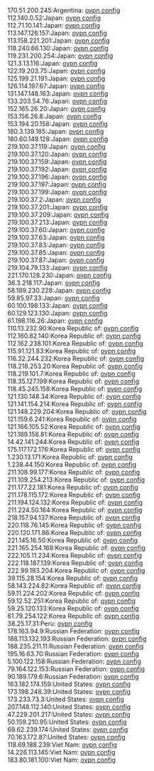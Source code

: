 170.51.200.245:Argentina: [ovpn config](vpn/170_51_200_245.ovpn)  
112.140.0.52:Japan: [ovpn config](vpn/112_140_0_52.ovpn)  
112.71.10.141:Japan: [ovpn config](vpn/112_71_10_141.ovpn)  
113.147.126.157:Japan: [ovpn config](vpn/113_147_126_157.ovpn)  
113.158.221.201:Japan: [ovpn config](vpn/113_158_221_201.ovpn)  
118.240.66.130:Japan: [ovpn config](vpn/118_240_66_130.ovpn)  
119.231.200.254:Japan: [ovpn config](vpn/119_231_200_254.ovpn)  
121.3.13.116:Japan: [ovpn config](vpn/121_3_13_116.ovpn)  
122.19.203.75:Japan: [ovpn config](vpn/122_19_203_75.ovpn)  
125.199.21.191:Japan: [ovpn config](vpn/125_199_21_191.ovpn)  
126.114.197.67:Japan: [ovpn config](vpn/126_114_197_67.ovpn)  
131.147.148.163:Japan: [ovpn config](vpn/131_147_148_163.ovpn)  
133.203.54.76:Japan: [ovpn config](vpn/133_203_54_76.ovpn)  
152.165.26.20:Japan: [ovpn config](vpn/152_165_26_20.ovpn)  
153.156.26.8:Japan: [ovpn config](vpn/153_156_26_8.ovpn)  
153.194.20.158:Japan: [ovpn config](vpn/153_194_20_158.ovpn)  
180.3.139.185:Japan: [ovpn config](vpn/180_3_139_185.ovpn)  
180.60.149.128:Japan: [ovpn config](vpn/180_60_149_128.ovpn)  
219.100.37.119:Japan: [ovpn config](vpn/219_100_37_119.ovpn)  
219.100.37.120:Japan: [ovpn config](vpn/219_100_37_120.ovpn)  
219.100.37.159:Japan: [ovpn config](vpn/219_100_37_159.ovpn)  
219.100.37.192:Japan: [ovpn config](vpn/219_100_37_192.ovpn)  
219.100.37.196:Japan: [ovpn config](vpn/219_100_37_196.ovpn)  
219.100.37.197:Japan: [ovpn config](vpn/219_100_37_197.ovpn)  
219.100.37.199:Japan: [ovpn config](vpn/219_100_37_199.ovpn)  
219.100.37.2:Japan: [ovpn config](vpn/219_100_37_2.ovpn)  
219.100.37.201:Japan: [ovpn config](vpn/219_100_37_201.ovpn)  
219.100.37.209:Japan: [ovpn config](vpn/219_100_37_209.ovpn)  
219.100.37.213:Japan: [ovpn config](vpn/219_100_37_213.ovpn)  
219.100.37.60:Japan: [ovpn config](vpn/219_100_37_60.ovpn)  
219.100.37.63:Japan: [ovpn config](vpn/219_100_37_63.ovpn)  
219.100.37.83:Japan: [ovpn config](vpn/219_100_37_83.ovpn)  
219.100.37.85:Japan: [ovpn config](vpn/219_100_37_85.ovpn)  
219.100.37.87:Japan: [ovpn config](vpn/219_100_37_87.ovpn)  
219.104.79.133:Japan: [ovpn config](vpn/219_104_79_133.ovpn)  
221.170.128.230:Japan: [ovpn config](vpn/221_170_128_230.ovpn)  
36.3.218.117:Japan: [ovpn config](vpn/36_3_218_117.ovpn)  
58.189.230.228:Japan: [ovpn config](vpn/58_189_230_228.ovpn)  
59.85.97.33:Japan: [ovpn config](vpn/59_85_97_33.ovpn)  
60.100.198.133:Japan: [ovpn config](vpn/60_100_198_133.ovpn)  
60.129.123.130:Japan: [ovpn config](vpn/60_129_123_130.ovpn)  
61.198.116.26:Japan: [ovpn config](vpn/61_198_116_26.ovpn)  
110.13.232.90:Korea Republic of: [ovpn config](vpn/110_13_232_90.ovpn)  
112.160.82.140:Korea Republic of: [ovpn config](vpn/112_160_82_140.ovpn)  
112.162.238.101:Korea Republic of: [ovpn config](vpn/112_162_238_101.ovpn)  
115.91.121.83:Korea Republic of: [ovpn config](vpn/115_91_121_83.ovpn)  
116.32.244.232:Korea Republic of: [ovpn config](vpn/116_32_244_232.ovpn)  
118.218.253.20:Korea Republic of: [ovpn config](vpn/118_218_253_20.ovpn)  
118.219.101.7:Korea Republic of: [ovpn config](vpn/118_219_101_7.ovpn)  
118.35.127.199:Korea Republic of: [ovpn config](vpn/118_35_127_199.ovpn)  
118.45.245.158:Korea Republic of: [ovpn config](vpn/118_45_245_158.ovpn)  
121.130.148.34:Korea Republic of: [ovpn config](vpn/121_130_148_34.ovpn)  
121.141.154.214:Korea Republic of: [ovpn config](vpn/121_141_154_214.ovpn)  
121.148.229.204:Korea Republic of: [ovpn config](vpn/121_148_229_204.ovpn)  
121.159.6.241:Korea Republic of: [ovpn config](vpn/121_159_6_241.ovpn)  
121.166.105.52:Korea Republic of: [ovpn config](vpn/121_166_105_52.ovpn)  
121.189.158.81:Korea Republic of: [ovpn config](vpn/121_189_158_81.ovpn)  
14.42.141.244:Korea Republic of: [ovpn config](vpn/14_42_141_244.ovpn)  
175.117.172.176:Korea Republic of: [ovpn config](vpn/175_117_172_176.ovpn)  
1.230.13.171:Korea Republic of: [ovpn config](vpn/1_230_13_171.ovpn)  
1.238.44.150:Korea Republic of: [ovpn config](vpn/1_238_44_150.ovpn)  
211.108.99.177:Korea Republic of: [ovpn config](vpn/211_108_99_177.ovpn)  
211.109.254.213:Korea Republic of: [ovpn config](vpn/211_109_254_213.ovpn)  
211.177.22.181:Korea Republic of: [ovpn config](vpn/211_177_22_181.ovpn)  
211.178.115.172:Korea Republic of: [ovpn config](vpn/211_178_115_172.ovpn)  
211.194.124.132:Korea Republic of: [ovpn config](vpn/211_194_124_132.ovpn)  
211.224.50.164:Korea Republic of: [ovpn config](vpn/211_224_50_164.ovpn)  
218.157.94.137:Korea Republic of: [ovpn config](vpn/218_157_94_137.ovpn)  
220.118.76.145:Korea Republic of: [ovpn config](vpn/220_118_76_145.ovpn)  
220.120.171.86:Korea Republic of: [ovpn config](vpn/220_120_171_86.ovpn)  
221.145.16.50:Korea Republic of: [ovpn config](vpn/221_145_16_50.ovpn)  
221.165.254.169:Korea Republic of: [ovpn config](vpn/221_165_254_169.ovpn)  
222.105.11.234:Korea Republic of: [ovpn config](vpn/222_105_11_234.ovpn)  
222.118.187.139:Korea Republic of: [ovpn config](vpn/222_118_187_139.ovpn)  
222.99.193.204:Korea Republic of: [ovpn config](vpn/222_99_193_204.ovpn)  
39.115.28.154:Korea Republic of: [ovpn config](vpn/39_115_28_154.ovpn)  
58.143.224.82:Korea Republic of: [ovpn config](vpn/58_143_224_82.ovpn)  
59.11.224.202:Korea Republic of: [ovpn config](vpn/59_11_224_202.ovpn)  
59.12.52.251:Korea Republic of: [ovpn config](vpn/59_12_52_251.ovpn)  
59.25.120.133:Korea Republic of: [ovpn config](vpn/59_25_120_133.ovpn)  
61.79.254.122:Korea Republic of: [ovpn config](vpn/61_79_254_122.ovpn)  
38.25.17.31:Peru: [ovpn config](vpn/38_25_17_31.ovpn)  
178.163.94.9:Russian Federation: [ovpn config](vpn/178_163_94_9.ovpn)  
188.113.132.193:Russian Federation: [ovpn config](vpn/188_113_132_193.ovpn)  
188.235.211.11:Russian Federation: [ovpn config](vpn/188_235_211_11.ovpn)  
195.16.63.70:Russian Federation: [ovpn config](vpn/195_16_63_70.ovpn)  
5.100.122.158:Russian Federation: [ovpn config](vpn/5_100_122_158.ovpn)  
79.164.122.153:Russian Federation: [ovpn config](vpn/79_164_122_153.ovpn)  
90.189.179.6:Russian Federation: [ovpn config](vpn/90_189_179_6.ovpn)  
163.182.174.159:United States: [ovpn config](vpn/163_182_174_159.ovpn)  
173.198.248.39:United States: [ovpn config](vpn/173_198_248_39.ovpn)  
173.233.73.3:United States: [ovpn config](vpn/173_233_73_3.ovpn)  
207.148.112.140:United States: [ovpn config](vpn/207_148_112_140.ovpn)  
47.229.201.217:United States: [ovpn config](vpn/47_229_201_217.ovpn)  
50.159.210.95:United States: [ovpn config](vpn/50_159_210_95.ovpn)  
69.62.239.174:United States: [ovpn config](vpn/69_62_239_174.ovpn)  
70.163.172.87:United States: [ovpn config](vpn/70_163_172_87.ovpn)  
118.69.188.239:Viet Nam: [ovpn config](vpn/118_69_188_239.ovpn)  
14.226.113.145:Viet Nam: [ovpn config](vpn/14_226_113_145.ovpn)  
183.80.181.100:Viet Nam: [ovpn config](vpn/183_80_181_100.ovpn)  
